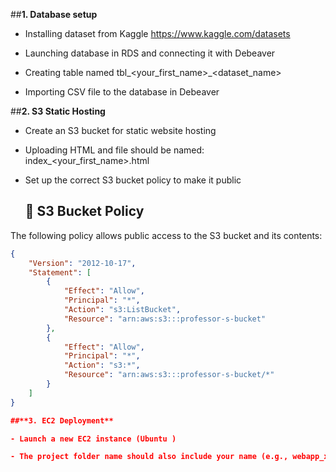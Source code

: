 ##**1. Database setup**

- Installing dataset from Kaggle https://www.kaggle.com/datasets

- Launching database in RDS and connecting it with Debeaver

- Creating table named tbl_<your_first_name>_<dataset_name>

- Importing CSV file to the database in Debeaver

  
##**2. S3 Static Hosting**

- Create an S3 bucket for static website hosting

- Uploading HTML and file should be named: index_<your_first_name>.html

- Set up the correct S3 bucket policy to make it public

  ## 📁 S3 Bucket Policy

The following policy allows public access to the S3 bucket and its contents:

```json
{
    "Version": "2012-10-17",
    "Statement": [
        {
            "Effect": "Allow",
            "Principal": "*",
            "Action": "s3:ListBucket",
            "Resource": "arn:aws:s3:::professor-s-bucket"
        },
        {
            "Effect": "Allow",
            "Principal": "*",
            "Action": "s3:*",
            "Resource": "arn:aws:s3:::professor-s-bucket/*"
        }
    ]
}

##**3. EC2 Deployment**

- Launch a new EC2 instance (Ubuntu )

- The project folder name should also include your name (e.g., webapp_xusanboy).

